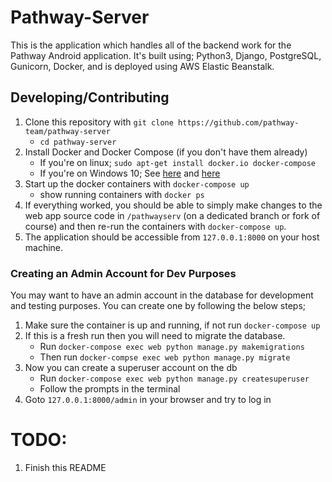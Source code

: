 # Pathway-Server

This is the application which handles all of the backend work
for the Pathway Android application. It's built using; Python3,
Django, PostgreSQL, Gunicorn, Docker, and is deployed using
AWS Elastic Beanstalk.


## Developing/Contributing
1. Clone this repository with `git clone https://github.com/pathway-team/pathway-server`
    * `cd pathway-server`
2. Install Docker and Docker Compose (if you don't have them already)
    * If you're on linux; `sudo apt-get install docker.io docker-compose`
    * If you're on Windows 10; See [here](https://docs.docker.com/docker-for-windows/install/) and [here](https://docs.docker.com/compose/install/)
3. Start up the docker containers with `docker-compose up`
    * show running containers with `docker ps`
4. If everything worked, you should be able to simply make changes to the web app
    source code in `/pathwayserv` (on a dedicated branch or fork of course) and then
    re-run the containers with `docker-compose up`.
5. The application should be accessible from `127.0.0.1:8000` on your host machine.

### Creating an Admin Account for Dev Purposes
You may want to have an admin account in the database for development and testing
purposes. You can create one by following the below steps;

1. Make sure the container is up and running, if not run `docker-compose up`
2. If this is a fresh run then you will need to migrate the database.
    * Run `docker-compose exec web python manage.py makemigrations`
    * Then run `docker-compse exec web python manage.py migrate`
3. Now you can create a superuser account on the db
    * Run `docker-compose exec web python manage.py createsuperuser`
    * Follow the prompts in the terminal
4. Goto `127.0.0.1:8000/admin` in your browser and try to log in

# TODO:
1. Finish this README
